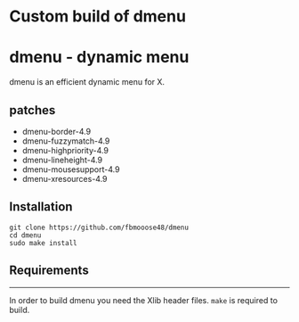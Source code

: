 # Custom build of dmenu

dmenu - dynamic menu
====================
dmenu is an efficient dynamic menu for X.

## patches

+ dmenu-border-4.9
+ dmenu-fuzzymatch-4.9
+ dmenu-highpriority-4.9
+ dmenu-lineheight-4.9
+ dmenu-mousesupport-4.9
+ dmenu-xresources-4.9

## Installation

```
git clone https://github.com/fbmooose48/dmenu
cd dmenu
sudo make install
```
## Requirements
------------
In order to build dmenu you need the Xlib header files.
`make` is required to build.
